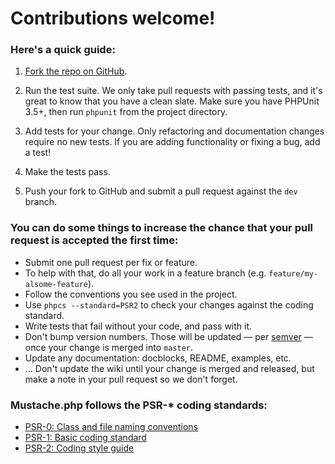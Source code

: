 # Contributions welcome!


### Here's a quick guide:

 1. [Fork the repo on GitHub](https://github.com/bobthecow/mustache.php).

 2. Run the test suite. We only take pull requests with passing tests, and it's great to know that you have a clean slate. Make sure you have PHPUnit 3.5+, then run `phpunit` from the project directory.

 3. Add tests for your change. Only refactoring and documentation changes require no new tests. If you are adding functionality or fixing a bug, add a test!

 4. Make the tests pass.

 5. Push your fork to GitHub and submit a pull request against the `dev` branch.


### You can do some things to increase the chance that your pull request is accepted the first time:

 * Submit one pull request per fix or feature.
 * To help with that, do all your work in a feature branch (e.g. `feature/my-alsome-feature`).
 * Follow the conventions you see used in the project.
 * Use `phpcs --standard=PSR2` to check your changes against the coding standard.
 * Write tests that fail without your code, and pass with it.
 * Don't bump version numbers. Those will be updated — per [semver](http://semver.org) — once your change is merged into `master`.
 * Update any documentation: docblocks, README, examples, etc.
 * ... Don't update the wiki until your change is merged and released, but make a note in your pull request so we don't forget.


### Mustache.php follows the PSR-* coding standards:

 * [PSR-0: Class and file naming conventions](https://github.com/php-fig/fig-standards/blob/master/accepted/PSR-0.md)
 * [PSR-1: Basic coding standard](https://github.com/php-fig/fig-standards/blob/master/accepted/PSR-1-basic-coding-standard.md)
 * [PSR-2: Coding style guide](https://github.com/php-fig/fig-standards/blob/master/accepted/PSR-2-coding-style-guide.md)
